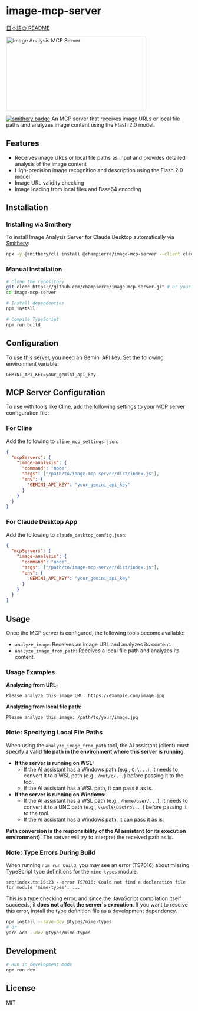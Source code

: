 # image-mcp-server

[日本語の README](README.ja.md)

<a href="https://glama.ai/mcp/servers/@champierre/image-mcp-server">
  <img width="380" height="200" src="https://glama.ai/mcp/servers/@champierre/image-mcp-server/badge" alt="Image Analysis MCP Server" />
</a>

[![smithery badge](https://smithery.ai/badge/@champierre/image-mcp-server)](https://smithery.ai/server/@champierre/image-mcp-server)
An MCP server that receives image URLs or local file paths and analyzes image content using the Flash 2.0 model.

## Features

- Receives image URLs or local file paths as input and provides detailed analysis of the image content
- High-precision image recognition and description using the Flash 2.0 model
- Image URL validity checking
- Image loading from local files and Base64 encoding

## Installation

### Installing via Smithery

To install Image Analysis Server for Claude Desktop automatically via [Smithery](https://smithery.ai/server/@champierre/image-mcp-server):

```bash
npx -y @smithery/cli install @champierre/image-mcp-server --client claude
```

### Manual Installation

```bash
# Clone the repository
git clone https://github.com/champierre/image-mcp-server.git # or your forked repository
cd image-mcp-server

# Install dependencies
npm install

# Compile TypeScript
npm run build
```

## Configuration

To use this server, you need an Gemini API key. Set the following environment variable:

```
GEMINI_API_KEY=your_gemini_api_key
```

## MCP Server Configuration

To use with tools like Cline, add the following settings to your MCP server configuration file:

### For Cline

Add the following to `cline_mcp_settings.json`:

```json
{
  "mcpServers": {
    "image-analysis": {
      "command": "node",
      "args": ["/path/to/image-mcp-server/dist/index.js"],
      "env": {
        "GEMINI_API_KEY": "your_gemini_api_key"
      }
    }
  }
}
```

### For Claude Desktop App

Add the following to `claude_desktop_config.json`:

```json
{
  "mcpServers": {
    "image-analysis": {
      "command": "node",
      "args": ["/path/to/image-mcp-server/dist/index.js"],
      "env": {
        "GEMINI_API_KEY": "your_gemini_api_key"
      }
    }
  }
}
```

## Usage

Once the MCP server is configured, the following tools become available:

- `analyze_image`: Receives an image URL and analyzes its content.
- `analyze_image_from_path`: Receives a local file path and analyzes its content.

### Usage Examples

**Analyzing from URL:**

```
Please analyze this image URL: https://example.com/image.jpg
```

**Analyzing from local file path:**

```
Please analyze this image: /path/to/your/image.jpg
```

### Note: Specifying Local File Paths

When using the `analyze_image_from_path` tool, the AI assistant (client) must specify a **valid file path in the environment where this server is running**.

- **If the server is running on WSL:**
  - If the AI assistant has a Windows path (e.g., `C:\...`), it needs to convert it to a WSL path (e.g., `/mnt/c/...`) before passing it to the tool.
  - If the AI assistant has a WSL path, it can pass it as is.
- **If the server is running on Windows:**
  - If the AI assistant has a WSL path (e.g., `/home/user/...`), it needs to convert it to a UNC path (e.g., `\\wsl$\Distro\...`) before passing it to the tool.
  - If the AI assistant has a Windows path, it can pass it as is.

**Path conversion is the responsibility of the AI assistant (or its execution environment).** The server will try to interpret the received path as is.

### Note: Type Errors During Build

When running `npm run build`, you may see an error (TS7016) about missing TypeScript type definitions for the `mime-types` module.

```
src/index.ts:16:23 - error TS7016: Could not find a declaration file for module 'mime-types'. ...
```

This is a type checking error, and since the JavaScript compilation itself succeeds, it **does not affect the server's execution**. If you want to resolve this error, install the type definition file as a development dependency.

```bash
npm install --save-dev @types/mime-types
# or
yarn add --dev @types/mime-types
```

## Development

```bash
# Run in development mode
npm run dev
```

## License

MIT
